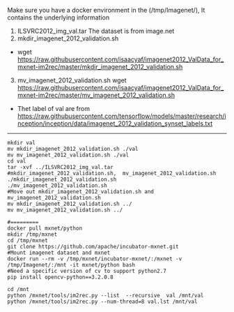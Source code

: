 Make sure you have a docker environment
in the (/tmp/Imagenet/), It contains the underlying information
1. ILSVRC2012_img_val.tar
    The dataset is from image.net 
2. mkdir_imagenet_2012_validation.sh
* wget https://raw.githubusercontent.com/isaacyaf/imagenet2012_ValData_for_mxnet-im2rec/master/mkdir_imagenet_2012_validation.sh
3. mv_imagenet_2012_validation.sh
wget https://raw.githubusercontent.com/isaacyaf/imagenet2012_ValData_for_mxnet-im2rec/master/mv_imagenet_2012_validation.sh

* Thet label of val are from
https://raw.githubusercontent.com/tensorflow/models/master/research/inception/inception/data/imagenet_2012_validation_synset_labels.txt

***

    mkdir val
    mv mkdir_imagenet_2012_validation.sh ./val
    mv mv_imagenet_2012_validation.sh ./val
    cd val
    tar -xvf ../ILSVRC2012_img_val.tar
    #mkdir_imagenet_2012_validation.sh,  mv_imagenet_2012_validation.sh 
    ./mkdir_imagenet_2012_validation.sh
    ./mv_imagenet_2012_validation.sh
    #Move out mkdir_imagenet_2012_validation.sh and mv_imagenet_2012_validation.sh
    mv mkdir_imagenet_2012_validation.sh ../
    mv mv_imagenet_2012_validation.sh ../
    
    #=========
    docker pull mxnet/python
    mkdir /tmp/mxnet
    cd /tmp/mxnet
    git clone https://github.com/apache/incubator-mxnet.git
    #Mount imagenet dataset and mxnet
    docker run --rm -v /tmp/mxnet/incubator-mxnet/:/mxnet -v /tmp/Imagenet/:/mnt -it mxnet/python bash
    #Need a specific version of cv to support python2.7
    pip install opencv-python==3.2.0.8

    cd /mnt
    python /mxnet/tools/im2rec.py --list  --recursive  val /mnt/val
    python /mxnet/tools/im2rec.py --num-thread=8 val.lst /mnt/val
